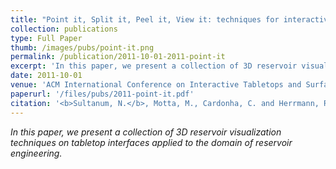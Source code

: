 ```yaml
---
title: "Point it, Split it, Peel it, View it: techniques for interactive reservoir visualization on tabletops"
collection: publications
type: Full Paper
thumb: /images/pubs/point-it.png
permalink: /publication/2011-10-01-2011-point-it
excerpt: 'In this paper, we present a collection of 3D reservoir visualization techniques on tabletop interfaces applied to the domain of reservoir engineering.'
date: 2011-10-01
venue: 'ACM International Conference on Interactive Tabletops and Surfaces (ITS’11)'
paperurl: '/files/pubs/2011-point-it.pdf'
citation: '<b>Sultanum, N.</b>, Motta, M., Cardonha, C. and Herrmann, R., 2014, April. <b>Watchboard: curated microblogging for the enterprise</b>. In <i>CHI&apos;14 Extended Abstracts on Human Factors in Computing Systems</i> (pp. 2107-2112). ACM.'
---
```

_In this paper, we present a collection of 3D reservoir visualization techniques on tabletop interfaces applied to the domain of reservoir engineering._